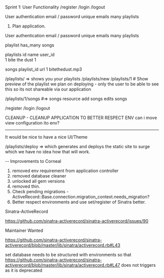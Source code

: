 Sprint 1:
User Functionality
  /register
  /login
  /logout

  User
  authentication
  email / password
  unique emails
  many playlists


1. Plan application.

User
  authentication
  email / password
  unique emails
  many playlists

playlist
  has_many songs


playlists
id name     user_id    
1  bite the dust    1  

songs
  playlist_id   url
      1         bitethedust.mp3

/playlists/ => shows you your playlists
/playlists/new
/playlists/1 # Show
preview of the playlist we plan on deploying - only the user to be able to see this so its not shareable via our application

/playlists/1/songs #=> songs resource
 add songs
 edits songs

/register
/login
/logout

CLEANUP - CLEANUP APPLICATION TO BETTER RESPECT ENV
can i move view configuration ito env?

---
It would be nice to have a nice UI/Theme


/playlists/deploy => which generates and deploys the static site to surge which we have no idea how that will work.


-- Improvements to Corneal
1. removed env requirement from application controller
2. removed database cleaner
3. unlocked all gem versions
4. removed thin.
5. Check pending migrations - ActiveRecord::Base.connection.migration_context.needs_migration?
6. Better respect environments and use set/register of Sinatra better.

Sinatra-ActiveRecord

https://github.com/sinatra-activerecord/sinatra-activerecord/issues/90

Maintainer Wanted

https://github.com/sinatra-activerecord/sinatra-activerecord/blob/master/lib/sinatra/activerecord.rb#L43

set database needs to be structured with environments so that
https://github.com/sinatra-activerecord/sinatra-activerecord/blob/master/lib/sinatra/activerecord.rb#L47 does not triggers as it is deprecated